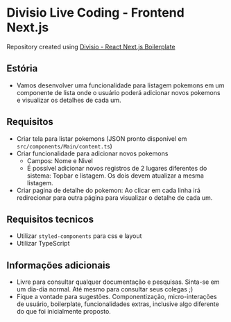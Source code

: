 # Divisio Live Coding - Frontend Next.js

Repository created using [Divisio - React Next.js Boilerplate](https://github.com/divisioinc/divisio-react-next-boilerplate)

## Estória

* Vamos desenvolver uma funcionalidade para listagem pokemons em um componente de lista onde o usuário poderá adicionar novos pokemons e visualizar os detalhes de cada um.

## Requisitos
* Criar tela para listar pokemons (JSON pronto disponível em `src/components/Main/content.ts`)
* Criar funcionalidade para adicionar novos pokemons
  * Campos: Nome e Nivel
  * É possível adicionar novos registros de 2 lugares diferentes do sistema: Topbar e listagem. Os dois devem atualizar a mesma listagem.
* Criar pagina de detalhe do pokemon: Ao clicar em cada linha irá redirecionar para outra página para visualizar o detalhe de cada um.

## Requisitos tecnicos
* Utilizar `styled-components` para css e layout
* Utilizar TypeScript

## Informações adicionais
* Livre para consultar qualquer documentação e pesquisas. Sinta-se em um dia-dia normal. Até mesmo para consultar seus colegas ;)
* Fique a vontade para sugestões. Componentização, micro-interações de usuário, boilerplate, funcionalidades extras, inclusive algo diferente do que foi inicialmente proposto.
